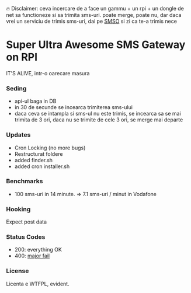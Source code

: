 :fire: Disclaimer: ceva incercare de a face un gammu + un rpi + un dongle de net sa functioneze si sa trimita sms-uri.
poate merge, poate nu, dar daca vrei un serviciu de trimis sms-uri, dai pe [SMSO](https://smso.ro) si zi ca te-a trimis nece

# Super Ultra Awesome SMS Gateway on RPI  #

IT'S ALIVE, intr-o oarecare masura

### Seding ###

* api-ul baga in DB
* in 30 de secunde se incearca trimiterea sms-ului
* daca ceva se intampla si sms-ul nu este trimis, se incearca sa se mai trimita de 3 ori, daca nu se trimite de cele 3 ori, se merge mai departe 

### Updates ###

* Cron Locking (no more bugs)
* Restructurat foldere
* added finder.sh
* added cron installer.sh 

### Benchmarks ###

* 100 sms-uri in 14 minute. => 7.1 sms-uri / minut in Vodafone

### Hooking ###

Expect post data

### Status Codes ###

* 200: everything OK
* 400: [major fail](http://cdn.lolhappens.com/wp-content/uploads/2012/12/Majorwedgiefail.jpg)

### License ###
Licenta e WTFPL, evident.
